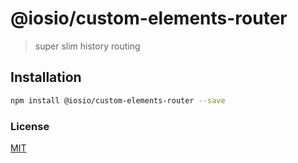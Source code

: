 
    
# @iosio/custom-elements-router

> super slim history routing

## Installation 
```sh
npm install @iosio/custom-elements-router --save
```
### License

[MIT]

[MIT]: https://choosealicense.com/licenses/mit/


